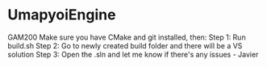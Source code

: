 # UmapyoiEngine
GAM200
Make sure you have CMake and git installed, then:
Step 1: Run build.sh
Step 2: Go to newly created build folder and there will be a VS solution
Step 3: Open the .sln and let me know if there's any issues - Javier